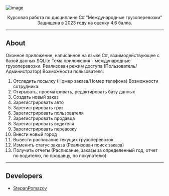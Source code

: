 ![image](https://github.com/user-attachments/assets/c31f6d86-4f93-4215-a3f2-977e6cf292f7)

<p align="center">
      Курсовая работа по дисциплине C# "Международные грузоперевозки" </br>
      Защищена в 2023 году на оценку 4.6 балла.
</p>

***

## About
Оконное приложение, написанное на языке С#, взаимодействующее с базой данных SQLite
Тема приложения - международные грузоперевозки.
Реализован режим доступа (Пользователь/Администратор)
Возможности пользователя:
  1. Отследить посылку (Номер заказа/Номер телефона)
Возможности сотрудника:
  1. Открывать, просматривать, редактировать базу данных
  2. Создать новый заказ
  3. Зарегистрировать авто
  4. Зарегистрировать груз
  5. Зарегистрировать пользователя
  6. Зарегистрировать продавца
  7. Зарегистрировать водителя
  8. Зарегистрировать перевозку
  9. Внести новый город
  10. Вывести расписание текущих грузоперевозок
  11. Изменить статус заказа (Реализован поиск заказа)
  12. Получить отчеты (Расписание, заказы за определенный год, отчет по водителю, по продавцу, по покупателю)

***

## Developers

- [StepanPomazov](https://github.com/stepanpomazov)


